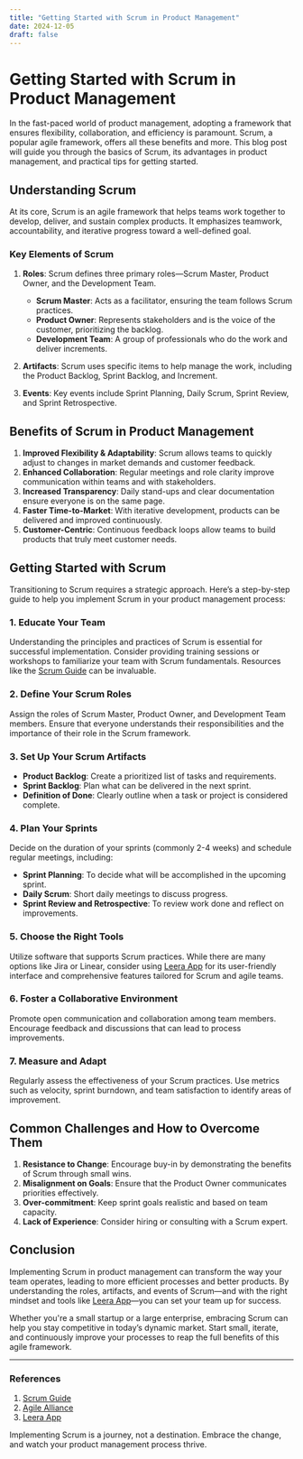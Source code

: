 ```yaml
---
title: "Getting Started with Scrum in Product Management"
date: 2024-12-05
draft: false
---
```

# Getting Started with Scrum in Product Management

In the fast-paced world of product management, adopting a framework that ensures flexibility, collaboration, and efficiency is paramount. Scrum, a popular agile framework, offers all these benefits and more. This blog post will guide you through the basics of Scrum, its advantages in product management, and practical tips for getting started.

## Understanding Scrum

At its core, Scrum is an agile framework that helps teams work together to develop, deliver, and sustain complex products. It emphasizes teamwork, accountability, and iterative progress toward a well-defined goal.

### Key Elements of Scrum
1. **Roles**: Scrum defines three primary roles—Scrum Master, Product Owner, and the Development Team.
   - **Scrum Master**: Acts as a facilitator, ensuring the team follows Scrum practices.
   - **Product Owner**: Represents stakeholders and is the voice of the customer, prioritizing the backlog.
   - **Development Team**: A group of professionals who do the work and deliver increments.

2. **Artifacts**: Scrum uses specific items to help manage the work, including the Product Backlog, Sprint Backlog, and Increment.

3. **Events**: Key events include Sprint Planning, Daily Scrum, Sprint Review, and Sprint Retrospective.

## Benefits of Scrum in Product Management

1. **Improved Flexibility & Adaptability**: Scrum allows teams to quickly adjust to changes in market demands and customer feedback.
2. **Enhanced Collaboration**: Regular meetings and role clarity improve communication within teams and with stakeholders.
3. **Increased Transparency**: Daily stand-ups and clear documentation ensure everyone is on the same page.
4. **Faster Time-to-Market**: With iterative development, products can be delivered and improved continuously.
5. **Customer-Centric**: Continuous feedback loops allow teams to build products that truly meet customer needs.

## Getting Started with Scrum

Transitioning to Scrum requires a strategic approach. Here’s a step-by-step guide to help you implement Scrum in your product management process:

### 1. Educate Your Team

Understanding the principles and practices of Scrum is essential for successful implementation. Consider providing training sessions or workshops to familiarize your team with Scrum fundamentals. Resources like the [Scrum Guide](https://scrumguides.org/) can be invaluable.

### 2. Define Your Scrum Roles

Assign the roles of Scrum Master, Product Owner, and Development Team members. Ensure that everyone understands their responsibilities and the importance of their role in the Scrum framework.

### 3. Set Up Your Scrum Artifacts

- **Product Backlog**: Create a prioritized list of tasks and requirements.
- **Sprint Backlog**: Plan what can be delivered in the next sprint.
- **Definition of Done**: Clearly outline when a task or project is considered complete.

### 4. Plan Your Sprints

Decide on the duration of your sprints (commonly 2-4 weeks) and schedule regular meetings, including:
- **Sprint Planning**: To decide what will be accomplished in the upcoming sprint.
- **Daily Scrum**: Short daily meetings to discuss progress.
- **Sprint Review and Retrospective**: To review work done and reflect on improvements.

### 5. Choose the Right Tools

Utilize software that supports Scrum practices. While there are many options like Jira or Linear, consider using [Leera App](https://leera.app) for its user-friendly interface and comprehensive features tailored for Scrum and agile teams.

### 6. Foster a Collaborative Environment

Promote open communication and collaboration among team members. Encourage feedback and discussions that can lead to process improvements.

### 7. Measure and Adapt

Regularly assess the effectiveness of your Scrum practices. Use metrics such as velocity, sprint burndown, and team satisfaction to identify areas of improvement.

## Common Challenges and How to Overcome Them

1. **Resistance to Change**: Encourage buy-in by demonstrating the benefits of Scrum through small wins.
2. **Misalignment on Goals**: Ensure that the Product Owner communicates priorities effectively.
3. **Over-commitment**: Keep sprint goals realistic and based on team capacity.
4. **Lack of Experience**: Consider hiring or consulting with a Scrum expert.

## Conclusion

Implementing Scrum in product management can transform the way your team operates, leading to more efficient processes and better products. By understanding the roles, artifacts, and events of Scrum—and with the right mindset and tools like [Leera App](https://leera.app)—you can set your team up for success.

Whether you're a small startup or a large enterprise, embracing Scrum can help you stay competitive in today’s dynamic market. Start small, iterate, and continuously improve your processes to reap the full benefits of this agile framework.

---

### References
1. [Scrum Guide](https://scrumguides.org/)
2. [Agile Alliance](https://www.agilealliance.org/)
3. [Leera App](https://leera.app)

Implementing Scrum is a journey, not a destination. Embrace the change, and watch your product management process thrive.